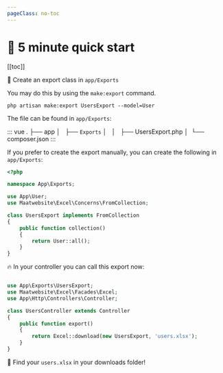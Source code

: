 ```yaml
---
pageClass: no-toc
---
```


# :rocket: 5 minute quick start

[[toc]]

:muscle: Create an export class in `app/Exports`

You may do this by using the `make:export` command.

```
php artisan make:export UsersExport --model=User
```

The file can be found in `app/Exports`:

::: vue
.
├── app
│   ├── `Exports` 
│   │   ├── UsersExport.php
│ 
└── composer.json
:::

If you prefer to create the export manually, you can create the following in `app/Exports`:

```php
<?php

namespace App\Exports;

use App\User;
use Maatwebsite\Excel\Concerns\FromCollection;

class UsersExport implements FromCollection
{
    public function collection()
    {
        return User::all();
    }
}
```

:fire: In your controller you can call this export now:

```php

use App\Exports\UsersExport;
use Maatwebsite\Excel\Facades\Excel;
use App\Http\Controllers\Controller;

class UsersController extends Controller 
{
    public function export() 
    {
        return Excel::download(new UsersExport, 'users.xlsx');
    }
}
```

:page_facing_up: Find your `users.xlsx` in your downloads folder!
